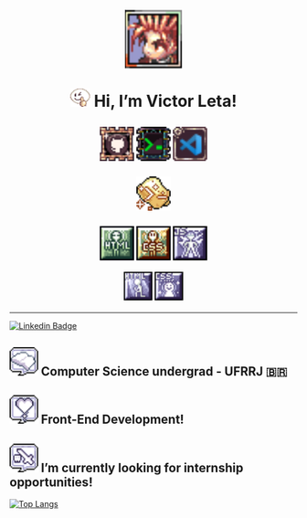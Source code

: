 <h1 align="center">

  <img src="img/ragnarokicon.png" alt="icon ragnarok onlinek" width=100>
  
  <img src="img/Emote_no1.gif" alt="emote /no1 do ragnarok" width=35> Hi, I’m Victor Leta!

</h1>

<h3 align="center">

  <img src="img/githubbadge.png" alt="github skill icon" width= 60> <img src="img/terminalbadge.png" alt="terminal skill icon" width= 60> <img src="img/vscodebadge.png" alt="vscode skill icon" width= 60> 

</h3>

<h3 align="center">

  <img src="img/cleancodebadge.png" alt="clean code skill icon" width= 60>
  </h3>

<h3 align="center">

<img src="img/htmlintermediario.png" alt="intermediate html skill icon" width= 60> <img src="img/cssintermediario.png" alt="intermediate css skill icon" width= 60> <img src="img/javascriptbadge.png" alt="basic javascript skill icon" width= 60>  

<img src="img/htmlbasico.png" alt="basic html skill icon" width=50 > <img src="img/cssbasico.png" alt="basic css skill icon" width= 50>

</h3>

<hr align="center">

[![Linkedin Badge](https://img.shields.io/badge/-Linkedin-blue?style=for-the-badge&logo=Linkedin&logoColor=white&link=https://github.com/victorrlo)](https://www.linkedin.com/in/victor-leta)

</hr>

## <img src="img/basicsbadge.png" width= 50> Computer Science undergrad - UFRRJ 🇧🇷
## <img src="img/lovebadge.png" width= 50> Front-End Development!

## <img src="img/internshipbadge.png" width= 50> I’m currently looking for internship opportunities!   

[![Top Langs](https://github-readme-stats.vercel.app/api/top-langs/?username=victorrlo&&show_icons=true&theme=default)](https://github.com/victorrlo)

<!---
victorrlo/victorrlo is a ✨ special ✨ repository because its `README.md` (this file) appears on your GitHub profile.
You can click the Preview link to take a look at your changes.
--->
